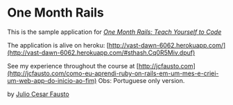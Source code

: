 # One Month Rails

This is the sample application for 
[*One Month Rails: Teach Yourself to Code*](http://onemonthrails.com)

The application is alive on heroku: [http://vast-dawn-6062.herokuapp.com/](http://vast-dawn-6062.herokuapp.com/#sthash.Cq0R5Miv.dpuf)

See my experience throughout the course at [http://jcfausto.com](http://jcfausto.com/como-eu-aprendi-ruby-on-rails-em-um-mes-e-criei-um-web-app-do-inicio-ao-fim) Obs: Portuguese only version.

by [Julio Cesar Fausto](http://jcfausto.com)